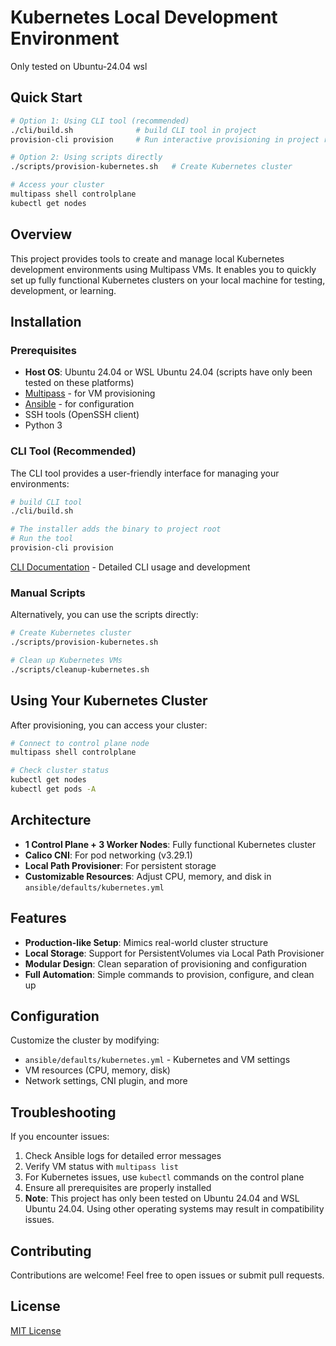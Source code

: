 # Kubernetes Local Development Environment
Only tested on Ubuntu-24.04 wsl

## Quick Start

```bash
# Option 1: Using CLI tool (recommended)
./cli/build.sh              # build CLI tool in project 
provision-cli provision     # Run interactive provisioning in project root

# Option 2: Using scripts directly
./scripts/provision-kubernetes.sh   # Create Kubernetes cluster

# Access your cluster
multipass shell controlplane
kubectl get nodes
```

## Overview

This project provides tools to create and manage local Kubernetes development environments using Multipass VMs. It enables you to quickly set up fully functional Kubernetes clusters on your local machine for testing, development, or learning.

## Installation

### Prerequisites

- **Host OS**: Ubuntu 24.04 or WSL Ubuntu 24.04 (scripts have only been tested on these platforms)
- [Multipass](https://canonical.com/multipass/install) - for VM provisioning
- [Ansible](https://docs.ansible.com/ansible/latest/installation_guide/index.html) - for configuration
- SSH tools (OpenSSH client)
- Python 3

### CLI Tool (Recommended)

The CLI tool provides a user-friendly interface for managing your environments:

```bash
# build CLI tool
./cli/build.sh

# The installer adds the binary to project root
# Run the tool
provision-cli provision
```

[CLI Documentation](./cli/README.md) - Detailed CLI usage and development

### Manual Scripts

Alternatively, you can use the scripts directly:

```bash
# Create Kubernetes cluster
./scripts/provision-kubernetes.sh

# Clean up Kubernetes VMs
./scripts/cleanup-kubernetes.sh
```

## Using Your Kubernetes Cluster

After provisioning, you can access your cluster:

```bash
# Connect to control plane node
multipass shell controlplane

# Check cluster status
kubectl get nodes
kubectl get pods -A
```

## Architecture

- **1 Control Plane + 3 Worker Nodes**: Fully functional Kubernetes cluster
- **Calico CNI**: For pod networking (v3.29.1)
- **Local Path Provisioner**: For persistent storage
- **Customizable Resources**: Adjust CPU, memory, and disk in `ansible/defaults/kubernetes.yml`

## Features

- **Production-like Setup**: Mimics real-world cluster structure
- **Local Storage**: Support for PersistentVolumes via Local Path Provisioner
- **Modular Design**: Clean separation of provisioning and configuration
- **Full Automation**: Simple commands to provision, configure, and clean up

## Configuration

Customize the cluster by modifying:

- `ansible/defaults/kubernetes.yml` - Kubernetes and VM settings
- VM resources (CPU, memory, disk)
- Network settings, CNI plugin, and more

## Troubleshooting

If you encounter issues:

1. Check Ansible logs for detailed error messages
2. Verify VM status with `multipass list`
3. For Kubernetes issues, use `kubectl` commands on the control plane
4. Ensure all prerequisites are properly installed
5. **Note**: This project has only been tested on Ubuntu 24.04 and WSL Ubuntu 24.04. Using other operating systems may result in compatibility issues.

## Contributing

Contributions are welcome! Feel free to open issues or submit pull requests.

## License

[MIT License](LICENSE)
